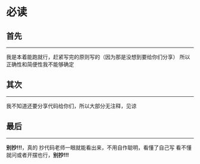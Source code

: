# 必读

## 首先
***
我是本着能跑就行，赶紧写完的原则写的（因为那是没想到要给你们分享）
所以正确性和简便性我不能够确定

## 其次
***
我不知道还要分享代码给你们，所以大部分无注释，见谅

## 最后
***
**别抄!!!**，真的
抄代码老师一眼就能看出来，不用自作聪明，看懂了自己写
看不懂就问或者开摆也行，**别抄!!!**